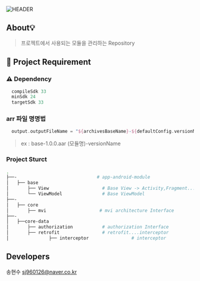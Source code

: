 ![HEADER](https://capsule-render.vercel.app/api?type=rect&color=gradient&height=100&section=header&text=side-project-module&fontSize=30&fontAlign=50&fontAlignY=50)

## About💡
> 프로젝트에서 사용되는 모듈을 관리하는 Repository

## 🔖 Project  Requirement 

### ⚠️  Dependency
```kotlin 
  compileSdk 33
  minSdk 24
  targetSdk 33
```
### arr 파일 명명법 
```kotlin 
  output.outputFileName = "${archivesBaseName}-${defaultConfig.versionName}.aar"
```
> ex : base-1.0.0.aar (모듈명)-versionName

### Project Sturct
```bash
.
├──-                              # app-android-module
│   ├── base
│       ├── View                    # Base View -> Activity,Fragment....
│       └── ViewModel               # Base ViewModel
├──-
│   ├── core
│       ├── mvi                    # mvi architecture Interface
├──-
│   ├──core-data
│       ├── authorization           # authorization Interface 
│       ├── retrofit                # retrofit....interceptor
│               ├── interceptor                # interceptor

```

## Developers
송현수 sj960126@naver.co.kr<br>
